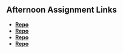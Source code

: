 ## Afternoon Assignment Links

* **[Repo](https://github.com/Rilezzz/Scoreboard.git)**
* **[Repo](https://github.com/Rilezzz/Vampiregame.git)**
* **[Repo](https://github.com/Rilezzz/Ice-Cream-Parlor.git)**
* **[Repo](https://github.com/Rilezzz/<ASSIGNMENT_REPO>)**
